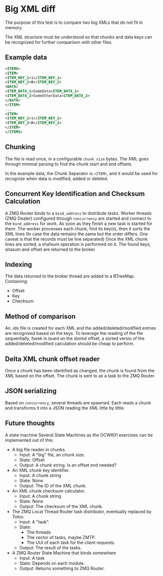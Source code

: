 # Big XML diff
The purpose of this test is to compare two big XMLs that do not fit in memory.

The XML structure must be understood so that chunks and data keys can be
recognized for further comparison with other files.

## Example data
```xml
<ITEMS>
<ITEM>
<ITEM_KEY_1>1</ITEM_KEY_1>
<ITEM_KEY_2>B</ITEM_KEY_2>
<DATA>
<ITEM_DATA_1>SomeData<ITEM_DATA_1>
<ITEM_DATA_2>SomeOtherData<ITEM_DATA_2>
</DATA>
</ITEM>
...
<ITEM>
<ITEM_KEY_1>1</ITEM_KEY_1>
<ITEM_KEY_2>B</ITEM_KEY_2>
</ITEM>
</ITEMS>
```

## Chunking
The file is read once, in a configurable `chunk_size` bytes.
The XML goes through minimal parsing to find the chunk start and end offsets.

In the example data, the Chunk Separator is `<ITEM>`, and it would be used for
recognize when data is modified, added or deleted.

## Concurrent Key Identification and Checksum Calculation
A ZMQ Router binds to a `bind_address` to distribute tasks.
Worker threads (ZMQ Dealer) configured through `concurrency` are started and
connect to the `bind_address` for work. As soon as they finish a new task is
started for them.
The worker processes each chunk, find its key(s), then it sorts the XML lines
(In case the data remains the same but the order differs. One caveat is that
the records must be line separated)
Once the XML chunk lines are sorted, a sha1sum operation is performed on it.
The found keys, shasum and offset are returned to the broker.

## Indexing
The data returned to the broker thread are added to a BTreeMap. Containing:
- Offset
- Key
- Checksum

## Method of comparison
An .idx file is created for each XML and the added/deleted/modified entries
are recognized based on the keys.
To leverage the reading of the file sequentially, fseek is isued on the stored
offset, a sorted versio of the added/deleted/modified calculation should be
cheap to perform.

## Delta XML chunk offset reader
Once a chunk has been identified as changed, the chunk is found from the XML
based on the offset. The chunk is sent to as a task to the ZMQ Router.

## JSON serializing
Based on `concurrency`, several threads are spawned. Each reads a chunk and
transforms it into a JSON reading the XML little by little.

## Future thoughts
A state machine
Several State Machines as the OCW601 exercises can be implemented out of this:
- A big file reader in chunks.
  - Input: A "big" file, an chunk size.
  - State: Offset
  - Output: A chunk string. Is an offset end needed?
- An XML chunk key identifier.
  - Input: A chunk string
  - State: None
  - Output: The ID of the XML chunk.
- An XML chunk checksum calculator.
  - Input: A chunk string
  - State: None
  - Output: The checksum of the XML chunk.
- The ZMQ Local Thread Router task distributor, eventually replaced by Tokio.
  - Input: A "task".
  - State:
    - The threads
    - The vector of tasks, maybe ZMTP.
    - The UUI of each task for the client requests.
  - Output: The result of the tasks.
- A ZMQ Router State Machine that binds somewhere
  - Input: A task
  - State: Depends on each module.
  - Output: Returns something to ZMQ Router.
